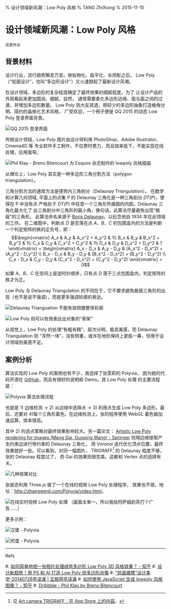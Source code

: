 % 设计领域新风潮：Low Poly 风格
% TANG ZhiXiong
% 2015-11-10


设计领域新风潮：Low Poly 风格
=============================

`这是作业`

背景材料
--------

设计行业，流行趋势瞬息万变。继拟物化、扁平化、长阴影之后，
Low Poly（“低面设计”，也叫“多边形设计”）又火速掀起了最新设计风潮。

在设计领域，多边形的复杂程度确定了最终效果的细腻程度，为了
让设计产品的外观看起来更加圆润、细腻、自然，
通常需要柔化多边形边缘、面与面之间的过渡，并增加多边形数量。
Low Poly 则大反其道，用较少的多边形抽象打造棱角分明、简约的晶格化艺术风格，
广受欢迎，一个例子便是 QQ 2015 的动态 Low Poly 登录界面背景。

![QQ 2015 登录界面][qq-login]

传统设计领域，Low Poly 图片由设计师利用 PhotoShop、Adobe Illustrator、Cinema4D 等
专业软件手工制作，不仅费时费力，而且效率低下，不能实现在线处理，应用面窄。

![Phil Klay - Breno Bitencourt 为 Esquire 杂志制作的 lowpoly 风格插画](http://gnat.qiniudn.com/homework/phil-clay.jpg)

从理论上，Low Poly 其实是一种多边形三角分割方法（polygon triangulation）。

三角分割方法的通常方法是德劳内三角剖分（Delaunay Triangulation）。
在数学和计算几何领域, 平面上的点集 $P$
的 Delaunay 三角化是一种三角剖分 $DT(P)$，使得在 P 中没有点
严格处于 $DT(P)$ 中任意一个三角形外接圆的内部。Delaunay 三角化最大化了
此三角剖分中三角形的最小角，换句话，此算法尽量避免出现“极瘦”的三角形。
此算法命名来源于 [Boris Delaunay]，以纪念他自 1934 年在此领域的工作。
在二维图中，判断点 $D$ 是否落在点 $A$、$B$、$C$ 的包围盒内的方法是判断一个判定矩阵的秩的正负号，即：
$$\begin{vmatrix}
A_x & A_y & A_x^2 + A_y^2 & 1\\
B_x & B_y & B_x^2 + B_y^2 & 1\\
C_x & C_y & C_x^2 + C_y^2 & 1\\
D_x & D_y & D_x^2 + D_y^2 & 1
\end{vmatrix} = \begin{vmatrix}
A_x - D_x & A_y - D_y & (A_x^2 - D_x^2) + (A_y^2 - D_y^2) \\
B_x - D_x & B_y - D_y & (B_x^2 - D_x^2) + (B_y^2 - D_y^2) \\
C_x - D_x & C_y - D_y & (C_x^2 - D_x^2) + (C_y^2 - D_y^2)
\end{vmatrix} > 0$$
如果  $A$、$B$、$C$ 在空间上是逆时针顺序，只有点 $D$ 落于三点包围盒内，判定矩阵的秩才为正。

Low Poly 与 Delaunay Triangulation 的不同在于，它不要求避免极瘦三角形的出现（也不是说不强调），而是更多强调轮廓的表达。

![Delaunay Trianguation 不能有效把握整体轮廓](http://gnat.qiniudn.com/homework/zhihu-shit-1.png)

![Low Poly 则可以有效表达出对象的“骨架”](http://gnat.qiniudn.com/homework/zhihu-shit-2.png)

从视觉上，Low Poly 的处理“有粗有精”、层次分明，极具美感，而 Delaunay Triangulation 则
“浑然一体”，没有侧重，或许在地形保持上更胜一筹，但用于设计领域则美感不足。

案例分析
--------

算法实现的 Low Poly 的案例也有不少，我选择了张雯莉的 Polyvia，
因为她的代码开源在 [GitHub](https://github.com/Ovilia/Polyvia/)，而且有很好的说明和 Demo。其 Low Poly 处理
的主要流程是：

![Polyvia 算法处理流程][phases]

也就是 1) 边缘检测 $\to$ 2) 从边缘中选择点 $\to$ 3) 利用点生成 Low Poly 多边形，最后，还要对 4)每个三角形着色。在边缘检测上，张的程序使用 WebGL 着色器加速运算，效率很高。

其中 2) 的选点策略对最终效果影响较大。另一篇论文：
[Artistic Low Poly rendering for images (Meng Gai, Guoping Wang) - Springer]
则用边缘提取产生约束边进行带约束的 Delaunay 三角化，
用 Voronoi 迭代优化顶点位置，最终效果就好一些。可以看到，对同一幅图片，
TRIGRAFF[^trigraff] 的 Delaunay 程度不够，张的 Delaunay 程度过了，
而 Gai 的效果则很完美。这都和 Vertex 点的选择有关。

[^trigraff]: 见 [Art camera TRIGRAFF：在 App Store 上的内容](https://itunes.apple.com/cn/app/art-cameratrigraff/id646603902)。

![几种效果对比][compare]

张是还利用 Three.js 做了一个在线的视频 Low Poly 处理程序，
效果也不错，地址：<http://zhangwenli.com/Polyvia/video.html>。

![在线实时视频 Low Poly 处理 （画面太单一，所以我给阿萨姆奶茶打个广告……）][video]

更多示例：

![汉堡 - Polyvia](http://gnat.qiniudn.com/homework/zhihu-shit-3.png)

![煎蛋 - Polyvia](http://gnat.qiniudn.com/homework/zhihu-shit-4.png)

[qq-login]: http://gnat.qiniudn.com/homework/qq-lowpoly.png
[compare]: http://gnat.qiniudn.com/homework/compare.png
[phases]: http://gnat.qiniudn.com/homework/phases.png
[video]: http://gnat.qiniudn.com/homework/video.png
[Boris Delaunay]: https://en.wikipedia.org/wiki/Boris_Delaunay

---

Refs

#. [如何简单地把一张相片处理成低多边形 Low Poly 3D 风格效果？ - 知乎](http://www.zhihu.com/question/20875750)
#. [设计新趋势！用 PS 和 AI 打造 Low Poly 低多边形肖像](http://pcedu.pconline.com.cn/490/4906839.html)
#. [“低面建模”设计美学-20140726早读课 | 互联网早读课](http://zaodula.com/archives/8578.html)
#. [如何使用 JavaScript 生成 lowpoly 风格图像？ - 知乎](http://www.zhihu.com/question/29856775)
#. [Dribbble - Phil Klay by Breno Bitencourt](https://dribbble.com/shots/2246022-Phil-Klay)

[Artistic Low Poly rendering for images (Meng Gai, Guoping Wang) - Springer]: http://link.springer.com/article/10.1007/s00371-015-1082-2